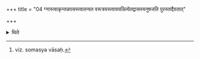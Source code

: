 +++
title = "04 ग्नास्त्वाकृन्तन्नपसस्त्वातन्वत वरूत्रयस्त्वावयन्नित्येतद्वासस्यनुषजति पुरस्ताद्दैवतात्"

+++

<details><summary>थिते</summary>

4. In the case of (a gift consisting of) a garment one appends this (forula viz) gnāstvākr̥ntan... (to the Sāvitra-formula) before (the mention of) the deity.[^1]  

[^1]: viz. somasya vāsaḥ. 
</details>
